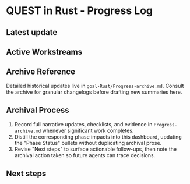 # QUEST in Rust - Progress Log

## Latest update

## Active Workstreams

## Archive Reference

Detailed historical updates live in
`goal-Rust/Progress-archive.md`. Consult the archive for
granular changelogs before drafting new summaries here.

## Archival Process

1. Record full narrative updates, checklists, and evidence in
   `Progress-archive.md` whenever significant work completes.
2. Distill the corresponding phase impacts into this dashboard, updating the
   "Phase Status" bullets without duplicating archival prose.
3. Revise "Next steps" to surface actionable follow-ups, then note the archival
   action taken so future agents can trace decisions.

## Next steps

